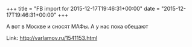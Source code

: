 +++
title = "FB import for 2015-12-17T19:46:31+00:00"
date = "2015-12-17T19:46:31+00:00"
+++

А вот в Москве и сносят МАФы. А у нас пока обещают

Link: <a href="http://varlamov.ru/1541153.html">http://varlamov.ru/1541153.html</a>
